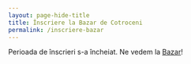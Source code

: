 ```yaml
---
layout: page-hide-title
title: Înscriere la Bazar de Cotroceni
permalink: /inscriere-bazar
---
```


Perioada de înscrieri s-a încheiat. Ne vedem la [Bazar](https://www.facebook.com/events/916851236258781)!
